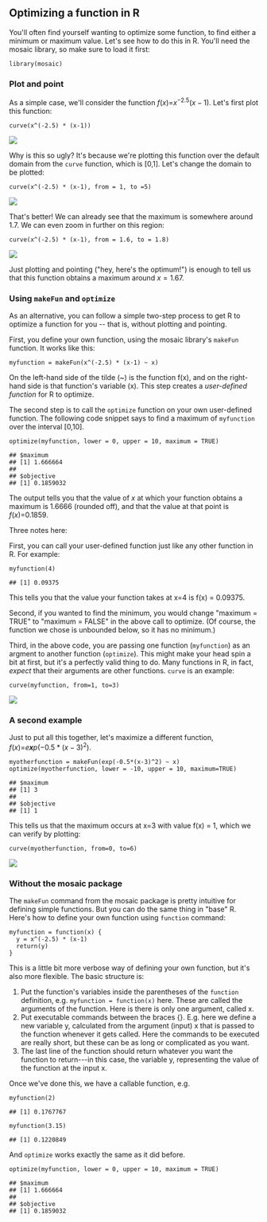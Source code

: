 Optimizing a function in R
--------------------------

You'll often find yourself wanting to optimize some function, to find
either a minimum or maximum value. Let's see how to do this in R. You'll
need the mosaic library, so make sure to load it first:

    library(mosaic)

### Plot and point

As a simple case, we'll consider the function
*f*(*x*)=*x*<sup>−2.5</sup>(*x* − 1). Let's first plot this function:

    curve(x^(-2.5) * (x-1))

![](optimize_files/figure-markdown_strict/unnamed-chunk-2-1.png)

Why is this so ugly? It's because we're plotting this function over the
default domain from the `curve` function, which is \[0,1\]. Let's change
the domain to be plotted:

    curve(x^(-2.5) * (x-1), from = 1, to =5)

![](optimize_files/figure-markdown_strict/unnamed-chunk-3-1.png)

That's better! We can already see that the maximum is somewhere around
1.7. We can even zoom in further on this region:

    curve(x^(-2.5) * (x-1), from = 1.6, to = 1.8)

![](optimize_files/figure-markdown_strict/unnamed-chunk-4-1.png)

Just plotting and pointing ("hey, here's the optimum!") is enough to
tell us that this function obtains a maximum around *x* = 1.67.

### Using `makeFun` and `optimize`

As an alternative, you can follow a simple two-step process to get R to
optimize a function for you -- that is, without plotting and pointing.

First, you define your own function, using the mosaic library's
`makeFun` function. It works like this:

    myfunction = makeFun(x^(-2.5) * (x-1) ~ x)

On the left-hand side of the tilde (~) is the function f(x), and on the
right-hand side is that function's variable (x). This step creates a
*user-defined function* for R to optimize.

The second step is to call the `optimize` function on your own
user-defined function. The following code snippet says to find a maximum
of `myfunction` over the interval \[0,10\].

    optimize(myfunction, lower = 0, upper = 10, maximum = TRUE)

    ## $maximum
    ## [1] 1.666664
    ## 
    ## $objective
    ## [1] 0.1859032

The output tells you that the value of *x* at which your function
obtains a maximum is 1.6666 (rounded off), and that the value at that
point is *f*(*x*)=0.1859.

Three notes here:

First, you can call your user-defined function just like any other
function in R. For example:

    myfunction(4)

    ## [1] 0.09375

This tells you that the value your function takes at x=4 is f(x) =
0.09375.

Second, if you wanted to find the minimum, you would change "maximum =
TRUE" to "maximum = FALSE" in the above call to optimize. (Of course,
the function we chose is unbounded below, so it has no minimum.)

Third, in the above code, you are passing one function (`myfunction`) as
an argment to another function (`optimize`). This might make your head
spin a bit at first, but it's a perfectly valid thing to do. Many
functions in R, in fact, *expect* that their arguments are other
functions. `curve` is an example:

    curve(myfunction, from=1, to=3)

![](optimize_files/figure-markdown_strict/unnamed-chunk-8-1.png)

### A second example

Just to put all this together, let's maximize a different function,
*f*(*x*)=*e**x**p*(−0.5 \* (*x* − 3)<sup>2</sup>).

    myotherfunction = makeFun(exp(-0.5*(x-3)^2) ~ x)
    optimize(myotherfunction, lower = -10, upper = 10, maximum=TRUE)

    ## $maximum
    ## [1] 3
    ## 
    ## $objective
    ## [1] 1

This tells us that the maximum occurs at x=3 with value f(x) = 1, which
we can verify by plotting:

    curve(myotherfunction, from=0, to=6)

![](optimize_files/figure-markdown_strict/unnamed-chunk-10-1.png)

### Without the mosaic package

The `makeFun` command from the mosaic package is pretty intuitive for
defining simple functions. But you can do the same thing in "base" R.
Here's how to define your own function using `function` command:

    myfunction = function(x) {
      y = x^(-2.5) * (x-1)
      return(y)
    }

This is a little bit more verbose way of defining your own function, but
it's also more flexible. The basic structure is:  
1. Put the function's variables inside the parentheses of the `function`
definition, e.g. `myfunction = function(x)` here. These are called the
arguments of the function. Here is there is only one argument, called
x.  
2. Put executable commands between the braces {}. E.g. here we define a
new variable y, calculated from the argument (input) x that is passed to
the function whenever it gets called. Here the commands to be executed
are really short, but these can be as long or complicated as you want.  
3. The last line of the function should return whatever you want the
function to return---in this case, the variable y, representing the
value of the function at the input x.

Once we've done this, we have a callable function, e.g.

    myfunction(2)

    ## [1] 0.1767767

    myfunction(3.15)

    ## [1] 0.1220849

And `optimize` works exactly the same as it did before.

    optimize(myfunction, lower = 0, upper = 10, maximum = TRUE)

    ## $maximum
    ## [1] 1.666664
    ## 
    ## $objective
    ## [1] 0.1859032
